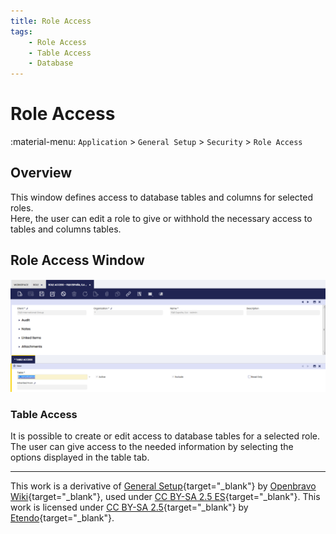 ```yaml
---
title: Role Access
tags:
    - Role Access
    - Table Access
    - Database
---
```


# Role Access

:material-menu: `Application` > `General Setup` > `Security` > `Role Access`

## Overview
This window defines access to database tables and columns for selected roles.  
Here, the user can edit a role to give or withhold the necessary access to tables and columns tables.

## Role Access Window
![](../../../../../assets/drive/ltwp9ZQne8C_2iz5c7u3hay0dodgaB28TeFFxVkLJqhFV3Zgq9LMahoeVrH2BRiz6NH9n1QeCsDSrOoPD_CtKV8cYZULNDDPG5Fly-WhZo5h7_2ASJRlnoS_GinX2nYC6efQebJ6uZYnYAeyabg.png)

### Table Access

It is possible to create or edit access to database tables for a selected role. The user can give access to the needed information by selecting the options displayed in the table tab.



---

This work is a derivative of [General Setup](https://wiki.openbravo.com/wiki/General_Setup){target="_blank"} by [Openbravo Wiki](http://wiki.openbravo.com/wiki/Welcome_to_Openbravo){target="_blank"}, used under [CC BY-SA 2.5 ES](https://creativecommons.org/licenses/by-sa/2.5/es/){target="_blank"}. This work is licensed under [CC BY-SA 2.5](https://creativecommons.org/licenses/by-sa/2.5/){target="_blank"} by [Etendo](https://etendo.software){target="_blank"}.